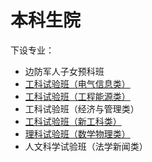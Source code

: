 # 本科生院
下设专业：  

- 边防军人子女预科班  
- [工科试验班（电气信息类）](工科试验班（电气信息类）.md)  
- [工科试验班（工程能源类）](工科试验班（工程能源类）.md)  
- 工科试验班（经济与管理类）  
- [工科试验班（新工科类）](工科试验班（新工科类）.md)  
- [理科试验班（数学物理类）](理科试验班（数学物理类）.md)  
- 人文科学试验班（法学新闻类）  